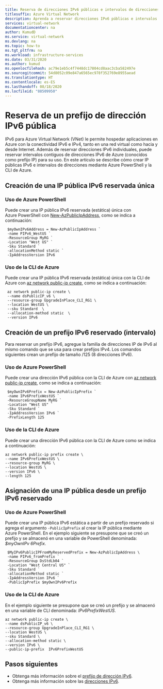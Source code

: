 ```yaml
---
title: Reserva de direcciones IPv6 públicas e intervalos de direcciones en una red virtual de Azure
titlesuffix: Azure Virtual Network
description: Aprenda a reservar direcciones IPv6 públicas e intervalos de direcciones en una red virtual de Azure.
services: virtual-network
documentationcenter: na
author: KumudD
ms.service: virtual-network
ms.devlang: na
ms.topic: how-to
ms.tgt_pltfrm: na
ms.workload: infrastructure-services
ms.date: 03/31/2020
ms.author: kumud
ms.openlocfilehash: ac79e1eb5c4f7448dc17804cd8aac3cba582497e
ms.sourcegitcommit: 54d8052c09e847a6565ec978f352769e8955aead
ms.translationtype: HT
ms.contentlocale: es-ES
ms.lasthandoff: 08/18/2020
ms.locfileid: "88509950"
---
```

# <a name="reserve-public-ipv6-address-prefix"></a>Reserva de un prefijo de dirección IPv6 pública
IPv6 para Azure Virtual Network (VNet) le permite hospedar aplicaciones en Azure con la conectividad IPv6 e IPv4, tanto en una red virtual como hacia y desde Internet. Además de reservar direcciones IPv6 individuales, puede reservar intervalos contiguos de direcciones IPv6 de Azure (conocidos como prefijo IP) para su uso. En este artículo se describe cómo crear IP públicas IPv6 e intervalos de direcciones mediante Azure PowerShell y la CLI de Azure.


## <a name="create-a-single-reserved-ipv6-public-ip"></a>Creación de una IP pública IPv6 reservada única

### <a name="using-azure-powershell"></a>Uso de Azure PowerShell

Puede crear una IP pública IPv6 reservada (estática) única con Azure PowerShell con [New-AzPublicIpAddress](/powershell/module/az.network/new-azpublicipaddress), como se indica a continuación:

```azurepowershell
 $myOwnIPv6Address = New-AzPublicIpAddress `
 -name PIPv6_WestUS `
 -ResourceGroup MyRG `
 -Location "West US" `
 -Sku Standard `
 -allocationMethod static `
 -IpAddressVersion IPv6
 ```

### <a name="using-azure-cli"></a>Uso de la CLI de Azure

 Puede crear una IP pública IPv6 reservada (estática) única con la CLI de Azure con [az network public-ip create](/cli/azure/network/public-ip), como se indica a continuación:

```azurecli
 az network public-ip create \
 --name dsPublicIP_v6 \
 --resource-group UpgradeInPlace_CLI_RG1 \
 --location WestUS \
 --sku Standard  \
 --allocation-method static  \
 --version IPv6
```

## <a name="create-a-reserved-ipv6-prefix-range"></a>Creación de un prefijo IPv6 reservado (intervalo)

Para reservar un prefijo IPv6, agregue la familia de direcciones IP de IPv6 al mismo comando que se usa para crear prefijos IPv4. Los comandos siguientes crean un prefijo de tamaño /125 (8 direcciones IPv6).

### <a name="using-azure-powershell"></a>Uso de Azure PowerShell

Puede crear una dirección IPv6 pública con la CLI de Azure con [az network public-ip create](/powershell/module/az.network/new-azpublicipprefix), como se indica a continuación:
```azurepowershell
 $myOwnIPv6Prefix = New-AzPublicIpPrefix `
 -name IPv6PrefixWestUS `
 -ResourceGroupName MyRG `
 -Location "West US" `
 -Sku Standard `
 -IpAddressVersion IPv6 `
 -PrefixLength 125
```

### <a name="using-azure-cli"></a>Uso de la CLI de Azure

Puede crear una dirección IPv6 pública con la CLI de Azure como se indica a continuación:

```azurecli
az network public-ip prefix create \
--name IPv6PrefixWestUS \
--resource-group MyRG \
--location WestUS \
--version IPv6 \
--length 125
```

## <a name="allocate-a-public-ip-address-from-a-reserved-ipv6-prefix"></a>Asignación de una IP pública desde un prefijo IPv6 reservado

### <a name="using-azure-powershell"></a>Uso de Azure PowerShell

 Puede crear una IP pública IPv6 estática a partir de un prefijo reservado si agrega el argumento `-PublicIpPrefix` al crear la IP pública mediante Azure PowerShell. En el ejemplo siguiente se presupone que se creó un prefijo y se almacenó en una variable de PowerShell denominada: *$myOwnIPv 6Prefix*.

```azurepowershell
 $MyIPv6PublicIPFromMyReservedPrefix = New-AzPublicIpAddress \
 -name PIPv6_fromPrefix `
 -ResourceGroup DsStdLb04 `
 -Location "West Central US" `
 -Sku Standard `
 -allocationMethod static `
 -IpAddressVersion IPv6 `
 -PublicIpPrefix $myOwnIPv6Prefix
```

### <a name="using-azure-cli"></a>Uso de la CLI de Azure

En el ejemplo siguiente se presupone que se creó un prefijo y se almacenó en una variable de CLI denominada: *IPv6PrefixWestUS*.

```azurecli
az network public-ip create \
--name dsPublicIP_v6 \
--resource-group UpgradeInPlace_CLI_RG1 \
--location WestUS \
--sku Standard \
--allocation-method static \
--version IPv6 \
--public-ip-prefix  IPv6PrefixWestUS
```

## <a name="next-steps"></a>Pasos siguientes
- Obtenga más información sobre el [prefijo de dirección IPv6](ipv6-public-ip-address-prefix.md).
- Obtenga más información sobre las [direcciones IPv6](ipv6-overview.md).
